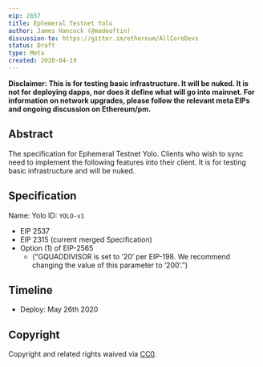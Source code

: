 ```yaml
---
eip: 2657
title: Ephemeral Testnet Yolo
author: James Hancock (@madeoftin)
discussion-to: https://gitter.im/ethereum/AllCoreDevs
status: Draft
type: Meta
created: 2020-04-19
---
```


**Disclaimer: This is for testing basic infrastructure. It will be nuked. It is not for deploying dapps, nor does it define what will go into mainnet. For information on network upgrades, please follow the relevant meta EIPs and ongoing discussion on Ethereum/pm.**

## Abstract

The specification for Ephemeral Testnet Yolo. Clients who wish to sync need to implement the following features into their client. It is for testing basic infrastructure and will be nuked.

## Specification 

Name: Yolo
ID: `YOLO-v1`

  - EIP 2537
  - EIP 2315 (current merged Specification)
  - Option (1) of EIP-2565 
    - ("GQUADDIVISOR is set to ‘20’ per EIP-198. We recommend changing the value of this parameter to ‘200’.”)


## Timeline

 - Deploy: May 26th 2020


## Copyright
Copyright and related rights waived via [CC0](https://creativecommons.org/publicdomain/zero/1.0/).
